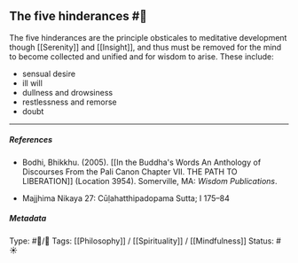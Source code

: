 ## The five hinderances  #🧠 

The five hinderances are the principle obsticales to meditative development though [[Serenity]] and [[Insight]], and thus must be removed for the mind to become collected and unified and for wisdom to arise. These include:

- sensual desire
- ill will
- dullness and drowsiness
- restlessness and remorse
- doubt

___

##### References

- Bodhi, Bhikkhu. (2005). [[In the Buddha's Words An Anthology of Discourses From the Pali Canon Chapter VII. THE PATH TO LIBERATION]] (Location 3954). Somerville, MA: _Wisdom Publications_.

- Majjhima Nikaya 27: Cūḷahatthipadopama Sutta; I 175–84

##### Metadata
Type: #🔵/🔵 
Tags: [[Philosophy]] / [[Spirituality]] / [[Mindfulness]]
Status: #☀️ 